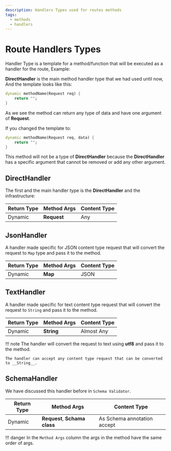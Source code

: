 ```yaml
---
description: Handlers Types used for routes methods
tags:
  - methods
  - handlers
---
```


# Route Handlers Types

Handler Type is a template for a method/function that will be executed as a handler for the route, Example:

__DirectHandler__ is the main method handler type that we had used until now, And the template looks like this:

```dart
dynamic methodName(Request req) {
    return "";
}
```

As we see the method can return any type of data and have one argument of __Request__.

If you changed the template to:

```dart
dynamic methodName(Request req, data) {
    return "";
}
```

This method will not be a type of __DirectHandler__ because the __DirectHandler__ has a specific argument that cannot be removed or add any other argument.

## DirectHandler

The first and the main handler type is the __DirectHandler__ and the infrastructure:

| Return Type | Method Args | Content Type |
| ----------- | ----------- | ------------ |
| Dynamic     | __Request__ | Any          |

## JsonHandler

A handler made specific for JSON content type request that will convert the request to `Map` type and pass it to the method.

| Return Type | Method Args | Content Type |
| ----------- | ----------- | ------------ |
| Dynamic     | __Map__     | JSON         |

## TextHandler

A handler made specific for text content type request that will convert the request to `String` and pass it to the method.

| Return Type | Method Args | Content Type |
| ----------- | ----------- | ------------ |
| Dynamic     | __String__  | Almost Any   |

!!! note
    The handler will convert the request to text using __utf8__ and pass it to the method.

    The handler can accept any content type request that can be converted to __String__.

## SchemaHandler

We have discussed this handler before in `Schema Validator`.

| Return Type | Method Args                   | Content Type                |
| ----------- | ----------------------------- | --------------------------- |
| Dynamic     | __Request__, __Schama class__ | As Schema annotation accept |

!!! danger
    In the `Method Args` column the args in the method have the same order of args.
